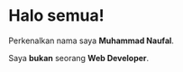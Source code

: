 # Halo semua! 

Perkenalkan nama saya **Muhammad Naufal**.<br>

Saya **bukan** seorang **Web Developer**.<br>
